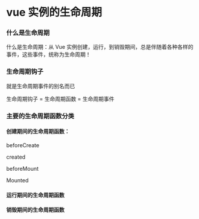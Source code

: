 # vue 实例的生命周期

### 什么是生命周期

什么是生命周期：从 Vue 实例创建，运行，到销毁期间，总是伴随着各种各样的事件，这些事件，统称为生命周期！

### 生命周期钩子

就是生命周期事件的别名而已

生命周期钩子 = 生命周期函数 = 生命周期事件

### 主要的生命周期函数分类 

#### 创建期间的生命周期函数：

beforeCreate

created

beforeMount

Mounted 


#### 运行期间的生命周期函数


#### 销毁期间的生命周期函数
